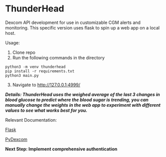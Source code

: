 # ThunderHead
Dexcom API development for use in customizable CGM alerts and monitoring. This specific version uses flask to spin up a web app on a local host.

Usage:
1. Clone repo
2. Run the following commands in the directory 

```
python3 -m venv thunderhead
pip install -r requirements.txt
python3 main.py
```
3. Navigate to http://127.0.0.1:4999/

***Details: ThunderHead uses the weighed average of the last 3 changes in blood glucose to predict where the blood sugar is trending, you can manually change the weights in the web app to experiment with different values to see what works best for you.***

Relevant Documentation:

[Flask](https://flask.palletsprojects.com/en/2.2.x/)

[PyDexcom](https://github.com/gagebenne/pydexcom)

**Next Step: Implement comprehensive authentication**

